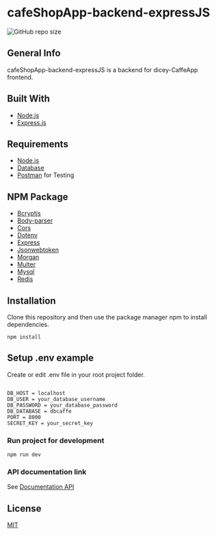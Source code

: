 # cafeShopApp-backend-expressJS

![GitHub repo size](https://img.shields.io/github/repo-size/kemalreza12/cafeShopApp-backend-expressJS)

## General Info
cafeShopApp-backend-expressJS is a backend for dicey-CaffeApp frontend.

## Built With
* [Node.js](https://nodejs.org/en/)
* [Express.js](https://expressjs.com/)

## Requirements
* [Node.js](https://nodejs.org/en/)
* [Database](https://github.com/kemalreza12/cafeShopApp-backend-expressJS/blob/main/dbcaffe.sql)
* [Postman](https://www.postman.com/) for Testing

## NPM Package
* [Bcryptjs](https://www.npmjs.com/package/bcryptjs)
* [Body-parser](https://www.npmjs.com/package/body-parser)
* [Cors](https://www.npmjs.com/package/cors)
* [Dotenv](https://www.npmjs.com/package/dotenv)
* [Express](https://www.npmjs.com/package/express)
* [Jsonwebtoken](https://www.npmjs.com/package/jsonwebtoken)
* [Morgan](https://www.npmjs.com/package/morgan)
* [Multer](https://www.npmjs.com/package/multer)
* [Mysql](https://www.npmjs.com/package/mysql)
* [Redis](https://www.npmjs.com/package/redis)


## Installation

Clone this repository and then use the package manager npm to install dependencies.
```
npm install
```

## Setup .env example

Create or edit .env file in your root project folder.

```env

DB_HOST = localhost
DB_USER = your_database_username
DB_PASSWORD = your_database_password
DB_DATABASE = dbcaffe
PORT = 8000
SECRET_KEY = your_secret_key

```

### Run project for development
```
npm run dev
```

### API documentation link

See [Documentation API](https://www.getpostman.com/collections/cad45b669302e594c688)


## License
[MIT](https://choosealicense.com/licenses/mit/)